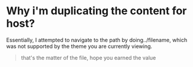 # Why i'm duplicating the content for host?
Essentially, I attempted to navigate to the path by doing../filename, which was not supported by the theme you are currently viewing. 


> that's the matter of the file, hope you earned the value
